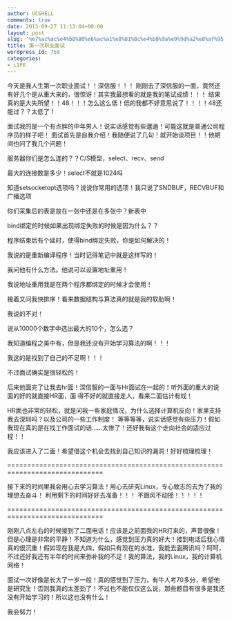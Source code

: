 ```yaml
---
author: UCSHELL
comments: true
date: 2013-09-27 11:13:04+00:00
layout: post
slug: '%e7%ac%ac%e4%b8%80%e6%ac%a1%e8%81%8c%e4%b8%9a%e9%9d%a2%e8%af%95'
title: 第一次职业面试
wordpress_id: 750
categories:
- LIFE
---
```


今天是我人生第一次职业面试！！深信服！！！
刚刚去了深信服的一面，竟然还有好几个是从重大来的，很惊讶！其实我最想看的就是我的笔试成绩！！！
结果真的是大失所望！！48！！！怎么这么低！低的我都不好意思说了！！！！48还能过？？太低了！

面试我的是一个有点胖的中年男人！说实话感觉有些邋遢！可能这就是普通公司程序员的样子吧！
面试首先是自我介绍！我随便说了几句！就开始谈项目！！他期间也问了我几个问题！

服务器你们是怎么连的？？C/S模型，select、recv、send

最大的连接数是多少！select不就是1024吗

知道setsocketopt选项吗？说说你常用的选项！我只说了SNDBUF，RECVBUF和广播选项

你们采集后的表是放在一张中还是在多张中？新表中

bind绑定的时候如果出现绑定失败的时候是因为什么？？

程序结束后有个延时，使得bind绑定失败，你是如何解决的！

我说的是重新编译程序！当时记得笔记中就是这样写的！

我问他有什么方法。他说可以设置地址重用！

我说地址重用我是在两个程序都绑定的时候才会使用！

接着又问我快排序！看来数据结构与算法真的就是我的软肋啊！

我说的不对！

说从10000个数字中选出最大的10个，怎么选？

我知道编程之美中有，但是我还没有开始学习算法的啊！！！

我这的是找到了自己的不足啊！！！

不过面试确实是很轻松的！

后来他面完了让我去hr面！深信服的一面与Hr面试在一起的！听外面的重大的说面的好的就直接HR面，面
得不好的就直接走人，看来二面估计有戏！

HR面也非常的轻松，就是问我一些家庭情况，为什么选择计算机反向！家里支持我去深圳吗？以及公司的一些工作制度！
等等等等，说实话感觉有些压力！假如我现在真的是在找工作面试的话……太惨了！还好我有这个走向社会的适应过程！！

我应该进入了二面！希望借这个机会去找到自己知识的漏洞！好好梳理梳理！

==============================================================================

接下来的时间里我会用心去学习算法！用心去研究Linux，专心致志的去为了我的理想去奋斗！
利用剩下的时间好好去准备！！！
不跟风不动摇！！！！！

==============================================================================

刚刚八点左右的时候接到了二面电话！应该是之前面我的HR打来的，声音很像！但是心理是非常的平静！不知道为什么，感觉到压力真的好大！接到电话后我心情真的很沉重！假如现在我是大四，假如只有现在的水准，我能去面腾讯吗？呵呵，不过还好我还有半年的时间来弥补我的不足！我的算法，我的Linux，我的计算机网络！

面试一次好像是长大了一岁一般！真的感觉到了压力，有牛人考70多分，希望他是研究生！否则我真的太差劲了！不过也不能仅仅这么说，那些题目有很多是我还没有开始学习的！所以这也没有什么！

我会努力！
